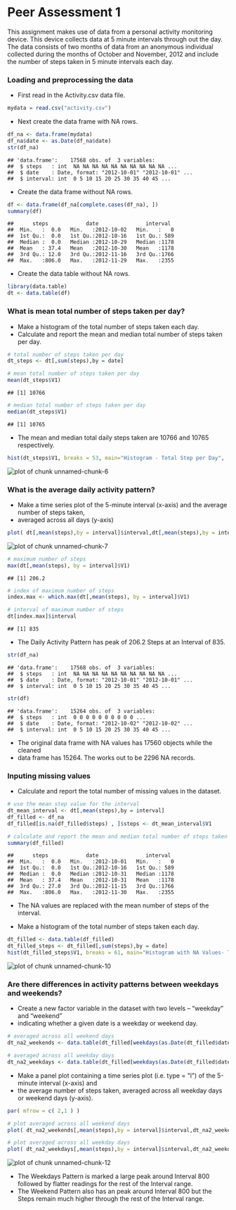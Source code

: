 Peer Assessment 1
========================

This assignment makes use of data from a personal activity monitoring device. This device collects data at 5 minute intervals through out the day. The data consists of two months of data from an anonymous individual collected during the months of October and November, 2012 and include the number of steps taken in 5 minute intervals each day.




### Loading and preprocessing the data




* First read in the Activity.csv data file.


```r
mydata = read.csv("activity.csv") 
```



* Next create the data frame with NA rows.


```r
df_na <- data.frame(mydata)
df_na$date <- as.Date(df_na$date)
str(df_na)
```

```
## 'data.frame':	17568 obs. of  3 variables:
##  $ steps   : int  NA NA NA NA NA NA NA NA NA NA ...
##  $ date    : Date, format: "2012-10-01" "2012-10-01" ...
##  $ interval: int  0 5 10 15 20 25 30 35 40 45 ...
```



* Create the data frame without NA rows.


```r
df <- data.frame(df_na[complete.cases(df_na), ])
summary(df)
```

```
##      steps            date               interval   
##  Min.   :  0.0   Min.   :2012-10-02   Min.   :   0  
##  1st Qu.:  0.0   1st Qu.:2012-10-16   1st Qu.: 589  
##  Median :  0.0   Median :2012-10-29   Median :1178  
##  Mean   : 37.4   Mean   :2012-10-30   Mean   :1178  
##  3rd Qu.: 12.0   3rd Qu.:2012-11-16   3rd Qu.:1766  
##  Max.   :806.0   Max.   :2012-11-29   Max.   :2355
```



* Create the data table without NA rows.


```r
library(data.table)
dt <- data.table(df)
```



### What is mean total number of steps taken per day?




* Make a histogram of the total number of steps taken each day.
* Calculate and report the mean and median total number of steps taken per day.


```r
# total number of steps taken per day
dt_steps <- dt[,sum(steps),by = date]

# mean total number of steps taken per day
mean(dt_steps$V1)
```

```
## [1] 10766
```

```r
# median total number of steps taken per day
median(dt_steps$V1)
```

```
## [1] 10765
```
* The mean and median total daily steps taken are 10766 and 10765 respectively.





```r
hist(dt_steps$V1, breaks = 53, main="Histogram - Total Step per Day",  xlab = "Steps")
```

![plot of chunk unnamed-chunk-6](figure/unnamed-chunk-6.png) 



### What is the average daily activity pattern?



* Make a time series plot of the 5-minute interval (x-axis) and the average number of steps taken,
* averaged across all days (y-axis)


```r
plot( dt[,mean(steps),by = interval]$interval,dt[,mean(steps),by = interval]$V1,type = "l", main="Plot of Daily Activity Pattern",  xlab = "5-minute Interval", ylab = "Average Number of Steps")
```

![plot of chunk unnamed-chunk-7](figure/unnamed-chunk-7.png) 

```r
# maximum number of steps
max(dt[,mean(steps), by = interval]$V1)
```

```
## [1] 206.2
```

```r
# index of maximum number of steps
index.max <- which.max(dt[,mean(steps), by = interval]$V1)

# interval of maximum number of steps
dt[index.max]$interval
```

```
## [1] 835
```
* The Daily Activity Pattern has peak of 206.2 Steps at an Interval of 835.





```r
str(df_na)
```

```
## 'data.frame':	17568 obs. of  3 variables:
##  $ steps   : int  NA NA NA NA NA NA NA NA NA NA ...
##  $ date    : Date, format: "2012-10-01" "2012-10-01" ...
##  $ interval: int  0 5 10 15 20 25 30 35 40 45 ...
```

```r
str(df)
```

```
## 'data.frame':	15264 obs. of  3 variables:
##  $ steps   : int  0 0 0 0 0 0 0 0 0 0 ...
##  $ date    : Date, format: "2012-10-02" "2012-10-02" ...
##  $ interval: int  0 5 10 15 20 25 30 35 40 45 ...
```
* The original data frame with NA values has 17560 objects while the cleaned 
* data frame has 15264. The works out to be 2296 NA records.



### Inputing missing values



* Calculate and report the total number of missing values in the dataset.


```r
# use the mean step value for the interval
dt_mean_interval <- dt[,mean(steps),by = interval]
df_filled <- df_na
df_filled[is.na(df_filled$steps) , ]$steps <- dt_mean_interval$V1

# calculate and report the mean and median total number of steps taken per day.
summary(df_filled)
```

```
##      steps            date               interval   
##  Min.   :  0.0   Min.   :2012-10-01   Min.   :   0  
##  1st Qu.:  0.0   1st Qu.:2012-10-16   1st Qu.: 589  
##  Median :  0.0   Median :2012-10-31   Median :1178  
##  Mean   : 37.4   Mean   :2012-10-31   Mean   :1178  
##  3rd Qu.: 27.0   3rd Qu.:2012-11-15   3rd Qu.:1766  
##  Max.   :806.0   Max.   :2012-11-30   Max.   :2355
```
* The NA values are replaced with the mean number of steps of the interval.


* Make a histogram of the total number of steps taken each day.


```r
dt_filled <- data.table(df_filled)
dt_filled_steps <- dt_filled[,sum(steps),by = date]
hist(dt_filled_steps$V1, breaks = 61, main="Histogram with NA Values- Total Steps per Day", xlab = "Steps")
```

![plot of chunk unnamed-chunk-10](figure/unnamed-chunk-10.png) 




### Are there differences in activity patterns between weekdays and weekends?



* Create a new factor variable in the dataset with two levels – “weekday” and “weekend”
* indicating whether a given date is a weekday or weekend day.


```r
# averaged across all weekend days
dt_na2_weekends <- data.table(dt_filled[weekdays(as.Date(dt_filled$date)) %in%  c("Sunday","Saturday")])

# averaged across all weekday days
dt_na2_weekdays <- data.table(dt_filled[weekdays(as.Date(dt_filled$date)) %in%  c("Monday","Tuesday","Wednesday","Thursday","Friday")])
```



* Make a panel plot containing a time series plot (i.e. type = "l") of the 5-minute interval (x-axis) and
* the average number of steps taken, averaged across all weekday days or weekend days (y-axis). 


```r
par( mfrow = c( 2,1 ) )

# plot averaged across all weekend days
plot( dt_na2_weekends[,mean(steps),by = interval]$interval,dt_na2_weekends[,mean(steps),by = interval]$V1,type = "l", main="Weekends",  xlab = "5-minute Interval", ylab = "Average Number of Steps")

# plot averaged across all weekday days 
plot( dt_na2_weekdays[,mean(steps),by = interval]$interval,dt_na2_weekdays[,mean(steps),by = interval]$V1,type = "l", main="Weekdays",  xlab = "5-minute Interval", ylab = "Average Number of Steps")
```

![plot of chunk unnamed-chunk-12](figure/unnamed-chunk-12.png) 

* The Weekdays Pattern is marked a large peak around Interval 800 followed by flatter readings for the rest of the Interval range.
* The Weekend Pattern also has an peak around Interval 800 but the Steps remain much higher through the rest of the Interval range.



